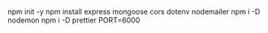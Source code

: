 npm init -y
npm install express mongoose cors dotenv nodemailer 
npm i -D nodemon
npm i -D prettier
PORT=6000